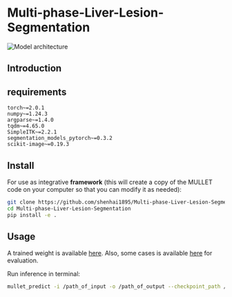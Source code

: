 # Multi-phase-Liver-Lesion-Segmentation

![Model architecture](docs/MULLET.svg)

## Introduction

## requirements

```
torch~=2.0.1
numpy~=1.24.3
argparse~=1.4.0
tqdm~=4.65.0
SimpleITK~=2.2.1
segmentation_models_pytorch~=0.3.2
scikit-image~=0.19.3
```

## Install
For use as integrative **framework** (this will create a copy of the MULLET code on your computer so that you can modify it as needed):
```bash
git clone https://github.com/shenhai1895/Multi-phase-Liver-Lesion-Segmentation.git
cd Multi-phase-Liver-Lesion-Segmentation
pip install -e .
```

## Usage

A trained weight is
available [here](https://drive.google.com/file/d/1JJxwhunUES6D3cYH1BzA7elslU0ymlPj/view?usp=sharing).
Also, some cases is available [here](https://drive.google.com/file/d/125EvD3rp1BXqMlD2ahsib0jl-B68bEa2/view?usp=sharing) for evaluation. 

Run inference in terminal:

```bash
mullet_predict -i /path_of_input -o /path_of_output --checkpoint_path /path_of_checkpoint --devices 0 1 2 3
```